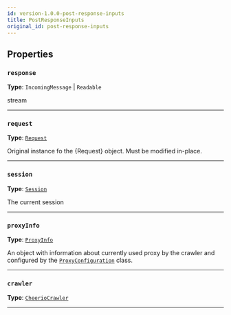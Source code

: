 ```yaml
---
id: version-1.0.0-post-response-inputs
title: PostResponseInputs
original_id: post-response-inputs
---
```


<a name="postresponseinputs"></a>

## Properties

### `response`

**Type**: `IncomingMessage` | `Readable`

stream

---

### `request`

**Type**: [`Request`](../api/request)

Original instance fo the {Request} object. Must be modified in-place.

---

### `session`

**Type**: [`Session`](../api/session)

The current session

---

### `proxyInfo`

**Type**: [`ProxyInfo`](../typedefs/proxy-info)

An object with information about currently used proxy by the crawler and configured by the [`ProxyConfiguration`](../api/proxy-configuration) class.

---

### `crawler`

**Type**: [`CheerioCrawler`](../api/cheerio-crawler)

---
